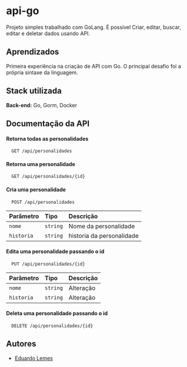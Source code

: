 
# api-go

Projeto simples trabalhado com GoLang. É possível Criar, editar, buscar, editar e deletar
dados usando API.

## Aprendizados

Primeira experiência na criação de API com Go. O principal desafio foi a própria sintaxe da linguagem.


## Stack utilizada

**Back-end:** Go, Gorm, Docker


## Documentação da API

#### Retorna todas as personalidades

```
  GET /api/personalidades
```

#### Retorna uma personalidade

```
  GET /api/personalidades/{id}
```

#### Cria uma personalidade

```
  POST /api/personalidades
```
| Parâmetro   | Tipo       | Descrição                           |
| :---------- | :--------- | :---------------------------------- |
| `nome` | `string` |Nome da personalidade |
| `historia` | `string` |historia da personalidade |

#### Edita uma personalidade passando o id

```
  PUT /api/personalidades/{id}
```
| Parâmetro   | Tipo       | Descrição                           |
| :---------- | :--------- | :---------------------------------- |
| `nome` | `string` |Alteração |
| `historia` | `string` |Alteração |

#### Deleta uma personalidade passando o id

```
  DELETE /api/personalidades/{id}
```

## Autores

- [Eduardo Lemes](https://github.com/eduardo-lemes)

